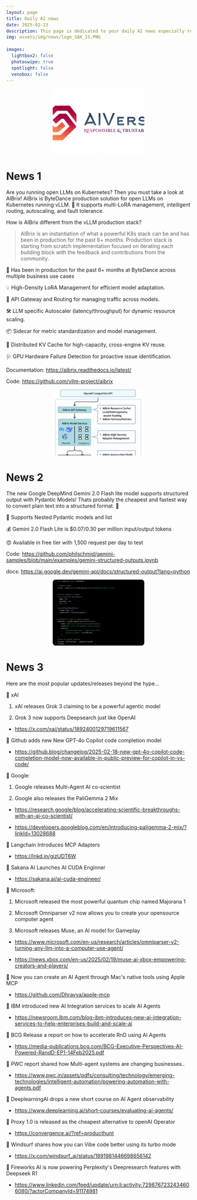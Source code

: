 ```yaml
---
layout: page
title: Daily AI news
date: 2025-02-23
description: This page is dedicated to your daily AI news especially related to Agents, LLMs, and Agentic AI
img: assets/img/news/logo_SAK_15.PNG

images:
  lightbox2: false
  photoswipe: true
  spotlight: false
  venobox: false
---
```



<div style="display: flex; justify-content: center; align-items: center;">
  <div class="pswp-gallery pswp-gallery--single-column" id="gallery--news" style="display: flex; gap: 10px; flex-wrap: wrap; justify-content: center;">
    <a href="/assets/img/news/logo_SAK_15.PNG"
      data-pswp-width="1200" 
      data-pswp-height="800"
      target="_blank">
      <img src="/assets/img/news/logo_SAK_15.PNG" 
           alt="Comapny Logo" 
           style="width: 250px; height: 180px; object-fit: cover; border-radius: 8px;" />
</a>

  </div>
</div>

<h1> News 1 </h1>

Are you running open LLMs on Kubernetes? Then you must take a look at AIBrix! AIBrix is ByteDance production solution for open LLMs on Kubernetes running vLLM. 👀 It supports multi-LoRA management, intelligent routing, autoscaling, and fault tolerance.


How is AIBrix different from the vLLM production stack?
> AIBrix is an instantiation of what a powerful K8s stack can be and has been in production for the past 6+ months. Production stack is starting from scratch implementation focused on iterating each building block with the feedback and contributions from the community.


🥳 Has been in production for the past 6+ months at ByteDance across multiple business use cases

💡 High-Density LoRA Management for efficient model adaptation.

🚦 API Gateway and Routing for managing traffic across models.

🛠️ LLM specific Autoscaler (latency/throughput) for dynamic resource scaling.

📦 Sidecar for metric standardization and model management.

💾 Distributed KV Cache for high-capacity, cross-engine KV reuse.

🩺 GPU Hardware Failure Detection for proactive issue identification.

Documentation: https://aibrix.readthedocs.io/latest/

Code: https://github.com/vllm-project/aibrix


<div style="display: flex; justify-content: center; align-items: center;">
  <div class="pswp-gallery pswp-gallery--single-column" id="gallery--news" style="display: flex; gap: 10px; flex-wrap: wrap; justify-content: center;">
    <a href="/assets/img/news/AI news/1.jpg"
      data-pswp-width="1200" 
      data-pswp-height="800"
      target="_blank">
      <img src="/assets/img/news/AI news/1.jpg" 
           alt="Byte Dance" 
           style="width: 250px; height: 180px; object-fit: cover; border-radius: 8px;" />
</a>

  </div>
</div>

<h1> News 2 </h1>

The new Google DeepMind Gemini 2.0 Flash lite model supports structured output with Pydantic Models! Thats probably the cheapest and fastest way to convert plain text into a structured format. 👀


🪺 Supports Nested Pydantic models and list

💰 Gemini 2.0 Flash Lite is $0.07/0.30 per million input/output tokens

😍 Available in free tier with 1,500 request per day to test


Code: https://github.com/philschmid/gemini-samples/blob/main/examples/gemini-structured-outputs.ipynb

docs: https://ai.google.dev/gemini-api/docs/structured-output?lang=python


<div style="display: flex; justify-content: center; align-items: center;">
  <div class="pswp-gallery pswp-gallery--single-column" id="gallery--news" style="display: flex; gap: 10px; flex-wrap: wrap; justify-content: center;">
    <a href="/assets/img/news/AI news/2.jpg"
      data-pswp-width="1200" 
      data-pswp-height="800"
      target="_blank">
      <img src="/assets/img/news/AI news/2.jpg" 
           alt="Google Gemini 2.0" 
           style="width: 250px; height: 180px; object-fit: cover; border-radius: 8px;" />
</a>

  </div>
</div>


<h1> News 3 </h1>

Here are the most popular updates/releases beyond the hype...

📌 xAI 

1. xAI releases Grok 3 claiming to be a powerful agentic model

2. Grok 3 now supports Deepsearch just like OpenAI

- https://x.com/xai/status/1892400129719611567

📌 Github adds new New GPT-4o Copilot code completion model

- https://github.blog/changelog/2025-02-18-new-gpt-4o-copilot-code-completion-model-now-available-in-public-preview-for-copilot-in-vs-code/

📌 Google:

1. Google releases Multi-Agent AI co-scientist

2. Google also releases the PaliGemma 2 Mix

- https://research.google/blog/accelerating-scientific-breakthroughs-with-an-ai-co-scientist/

- https://developers.googleblog.com/en/introducing-paligemma-2-mix/?linkId=13028688


📌 Langchain Introduces MCP Adapters

- https://lnkd.in/gizUDT6W

📌 Sakana AI Launches AI CUDA Enginner

- https://sakana.ai/ai-cuda-engineer/

📌 Microsoft:

1. Microsoft released the most powerful quantum chip named Majorana 1

2. Microsoft Omniparser v2 now allows you to create your opensource computer agent

3. Microsoft releases Muse, an AI model for Gameplay

- https://www.microsoft.com/en-us/research/articles/omniparser-v2-turning-any-llm-into-a-computer-use-agent/

- https://news.xbox.com/en-us/2025/02/19/muse-ai-xbox-empowering-creators-and-players/

📌 Now you can create an AI Agent through Mac's native tools using Apple MCP

- https://github.com/Dhravya/apple-mcp


📌 IBM introduced new AI Integration services to scale AI Agents

- https://newsroom.ibm.com/blog-ibm-introduces-new-ai-integration-services-to-help-enterprises-build-and-scale-ai


📌 BCG Release a report on how to accelerate RnD using AI Agents

- https://media-publications.bcg.com/BCG-Executive-Perspectives-AI-Powered-RandD-EP1-14Feb2025.pdf

📌 PWC report shared how Multi-agent systems are changing businesses..

- https://www.pwc.in/assets/pdfs/consulting/technology/emerging-technologies/intelligent-automation/powering-automation-with-agents.pdf

📌 DeeplearningAI drops a new short course on AI Agent observability

- https://www.deeplearning.ai/short-courses/evaluating-ai-agents/

📌 Proxy 1.0 is released as the cheapest alternative to openAI Operator

- https://convergence.ai/?ref=producthunt

📌 Windsurf shares how you can Vibe code better using its turbo mode

- https://x.com/windsurf_ai/status/1891981446698656142

📌 Fireworks AI is now powering Perplexity's Deepresearch features with Deepseek R1

- https://www.linkedin.com/feed/update/urn:li:activity:7298767232434606080/?actorCompanyId=91174981